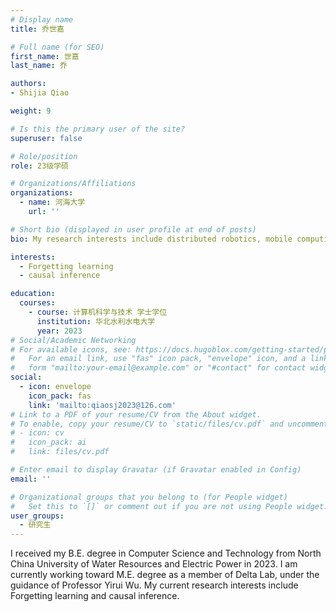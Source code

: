 ```yaml
---
# Display name
title: 乔世嘉

# Full name (for SEO)
first_name: 世嘉
last_name: 乔

authors:
- Shijia Qiao

weight: 9

# Is this the primary user of the site?
superuser: false

# Role/position
role: 23级学硕

# Organizations/Affiliations
organizations:
  - name: 河海大学
    url: ''

# Short bio (displayed in user profile at end of posts)
bio: My research interests include distributed robotics, mobile computing and programmable matter.

interests:
  - Forgetting learning
  - causal inference

education:
  courses:
    - course: 计算机科学与技术 学士学位
      institution: 华北水利水电大学
      year: 2023
# Social/Academic Networking
# For available icons, see: https://docs.hugoblox.com/getting-started/page-builder/#icons
#   For an email link, use "fas" icon pack, "envelope" icon, and a link in the
#   form "mailto:your-email@example.com" or "#contact" for contact widget.
social:
  - icon: envelope
    icon_pack: fas
    link: 'mailto:qiaosj2023@126.com'
# Link to a PDF of your resume/CV from the About widget.
# To enable, copy your resume/CV to `static/files/cv.pdf` and uncomment the lines below.
# - icon: cv
#   icon_pack: ai
#   link: files/cv.pdf

# Enter email to display Gravatar (if Gravatar enabled in Config)
email: ''

# Organizational groups that you belong to (for People widget)
#   Set this to `[]` or comment out if you are not using People widget.
user_groups:
  - 研究生
---
```


I received my B.E. degree in Computer Science and Technology from North China University of Water Resources and Electric Power in 2023. I am currently working toward M.E. degree as a member of Delta Lab, under the guidance of Professor Yirui Wu. My current research interests include Forgetting learning and causal inference.
